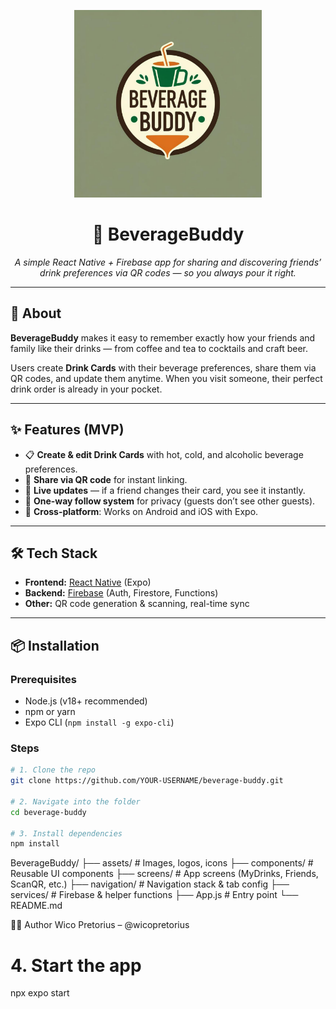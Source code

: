 <p align="center">
  <img src="./assets/beveragebuddy-logo.svg" width="300" alt="BeverageBuddy Logo">
</p>

<h1 align="center">🍹 BeverageBuddy</h1>
<p align="center"><i>A simple React Native + Firebase app for sharing and discovering friends’ drink preferences via QR codes — so you always pour it right.</i></p>

---

## 📖 About

**BeverageBuddy** makes it easy to remember exactly how your friends and family like their drinks — from coffee and tea to cocktails and craft beer.

Users create **Drink Cards** with their beverage preferences, share them via QR codes, and update them anytime. When you visit someone, their perfect drink order is already in your pocket.

---

## ✨ Features (MVP)

- 📋 **Create & edit Drink Cards** with hot, cold, and alcoholic beverage preferences.
- 📲 **Share via QR code** for instant linking.
- 🔄 **Live updates** — if a friend changes their card, you see it instantly.
- 🔐 **One-way follow system** for privacy (guests don’t see other guests).
- 📱 **Cross-platform**: Works on Android and iOS with Expo.

---

## 🛠️ Tech Stack

- **Frontend:** [React Native](https://reactnative.dev/) (Expo)
- **Backend:** [Firebase](https://firebase.google.com/) (Auth, Firestore, Functions)
- **Other:** QR code generation & scanning, real-time sync

---

## 📦 Installation

### Prerequisites

- Node.js (v18+ recommended)
- npm or yarn
- Expo CLI (`npm install -g expo-cli`)

### Steps

```bash
# 1. Clone the repo
git clone https://github.com/YOUR-USERNAME/beverage-buddy.git

# 2. Navigate into the folder
cd beverage-buddy

# 3. Install dependencies
npm install

```

BeverageBuddy/
├── assets/ # Images, logos, icons
├── components/ # Reusable UI components
├── screens/ # App screens (MyDrinks, Friends, ScanQR, etc.)
├── navigation/ # Navigation stack & tab config
├── services/ # Firebase & helper functions
├── App.js # Entry point
└── README.md

👩‍💻 Author
Wico Pretorius – @wicopretorius

# 4. Start the app

npx expo start
